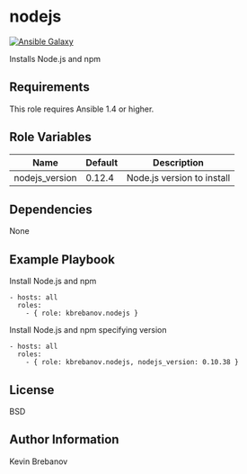 nodejs
======

[![Ansible Galaxy](https://img.shields.io/badge/galaxy-kbrebanov.nodejs-660198.svg)](https://galaxy.ansible.com/list#/roles/3286)

Installs Node.js and npm

Requirements
------------

This role requires Ansible 1.4 or higher.

Role Variables
--------------

| Name           | Default | Description                |
|----------------|---------|----------------------------|
| nodejs_version | 0.12.4  | Node.js version to install |

Dependencies
------------

None

Example Playbook
----------------

Install Node.js and npm
```
- hosts: all
  roles:
    - { role: kbrebanov.nodejs }
```

Install Node.js and npm specifying version
```
- hosts: all
  roles:
    - { role: kbrebanov.nodejs, nodejs_version: 0.10.38 }
```

License
-------

BSD

Author Information
------------------

Kevin Brebanov
